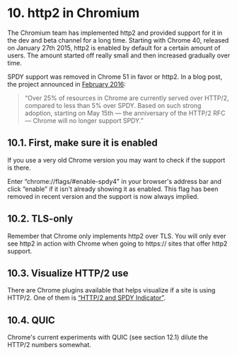 # 10. http2 in Chromium

The Chromium team has implemented http2 and provided support for it in the dev and beta channel for a long time. Starting with Chrome 40, released on January 27th 2015, http2 is enabled by default for a certain amount of users. The amount started off really small and then increased gradually over time.

SPDY support was removed in Chrome 51 in favor or http2. In a blog post, the project announced in [February 2016](https://blog.chromium.org/2016/02/transitioning-from-spdy-to-http2.html):

> “Over 25% of resources in Chrome are currently served over HTTP/2, compared to less than 5% over SPDY. Based on such strong adoption, starting on May 15th — the anniversary of the HTTP/2 RFC — Chrome will no longer support SPDY.”

## 10.1. First, make sure it is enabled

If you use a very old Chrome version you may want to check if the support is there.

Enter “chrome://flags/#enable-spdy4" in your browser's address bar and click “enable” if it isn't already showing it as enabled. This flag has been removed in recent version and the support is now always implied.

## 10.2. TLS-only

Remember that Chrome only implements http2 over TLS. You will only ever see http2 in action with Chrome when going to https:// sites that offer http2 support.

## 10.3. Visualize HTTP/2 use

There are Chrome plugins available that helps visualize if a site is using HTTP/2. One of them is [“HTTP/2 and SPDY Indicator”](https://chrome.google.com/webstore/detail/spdy-indicator/mpbpobfflnpcgagjijhmgnchggcjblin).

## 10.4. QUIC

Chrome's current experiments with QUIC (see section 12.1) dilute the HTTP/2 numbers somewhat.

